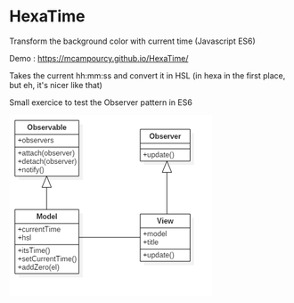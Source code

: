 # HexaTime
Transform the background color with current time (Javascript ES6)

Demo : https://mcampourcy.github.io/HexaTime/

Takes the current hh:mm:ss and convert it in HSL (in hexa in the first place, but eh, it's nicer like that)

Small exercice to test the Observer pattern in ES6

![class diagram](img/classDiagram.png)

